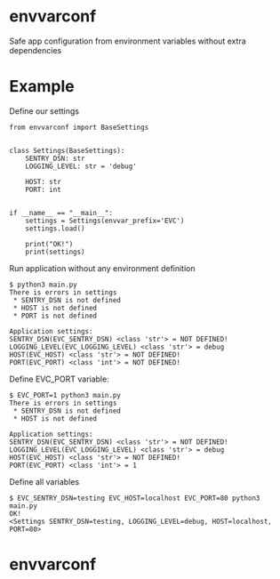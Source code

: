 # envvarconf
Safe app configuration from environment variables without extra dependencies

# Example
Define our settings
```python3
from envvarconf import BaseSettings


class Settings(BaseSettings):
    SENTRY_DSN: str
    LOGGING_LEVEL: str = 'debug'

    HOST: str
    PORT: int


if __name__ == "__main__":
    settings = Settings(envvar_prefix='EVC')
    settings.load()

    print("OK!")
    print(settings)
```

Run application without any environment definition
```python3
$ python3 main.py
There is errors in settings
 * SENTRY_DSN is not defined
 * HOST is not defined
 * PORT is not defined

Application settings:
SENTRY_DSN(EVC_SENTRY_DSN) <class 'str'> = NOT DEFINED!
LOGGING_LEVEL(EVC_LOGGING_LEVEL) <class 'str'> = debug
HOST(EVC_HOST) <class 'str'> = NOT DEFINED!
PORT(EVC_PORT) <class 'int'> = NOT DEFINED!
```

Define EVC_PORT variable:
```
$ EVC_PORT=1 python3 main.py
There is errors in settings
 * SENTRY_DSN is not defined
 * HOST is not defined

Application settings:
SENTRY_DSN(EVC_SENTRY_DSN) <class 'str'> = NOT DEFINED!
LOGGING_LEVEL(EVC_LOGGING_LEVEL) <class 'str'> = debug
HOST(EVC_HOST) <class 'str'> = NOT DEFINED!
PORT(EVC_PORT) <class 'int'> = 1
```

Define all variables
```
$ EVC_SENTRY_DSN=testing EVC_HOST=localhost EVC_PORT=80 python3 main.py
OK!
<Settings SENTRY_DSN=testing, LOGGING_LEVEL=debug, HOST=localhost, PORT=80>
```
# envvarconf
